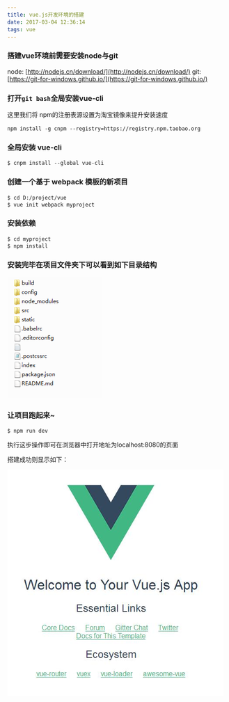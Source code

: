 ```yaml
---
title: vue.js开发环境的搭建
date: 2017-03-04 12:36:14
tags: vue
---
```


### 搭建vue环境前需要安装node与git
node: [http://nodejs.cn/download/](http://nodejs.cn/download/)
git: [https://git-for-windows.github.io/](https://git-for-windows.github.io/)

### 打开`git bash`全局安装vue-cli
这里我们将 npm的注册表源设置为淘宝镜像来提升安装速度<!--more-->
```
npm install -g cnpm --registry=https://registry.npm.taobao.org
```
### 全局安装 vue-cli
```
$ cnpm install --global vue-cli
```
### 创建一个基于 webpack 模板的新项目
```
$ cd D:/project/vue
$ vue init webpack myproject
```
### 安装依赖
```
$ cd myproject
$ npm install
```
### 安装完毕在项目文件夹下可以看到如下目录结构

![vue](vue/2.png)
### 让项目跑起来~
```
$ npm run dev
```
执行这步操作即可在浏览器中打开地址为localhost:8080的页面

搭建成功则显示如下：

![vue](vue/1.jpg)

